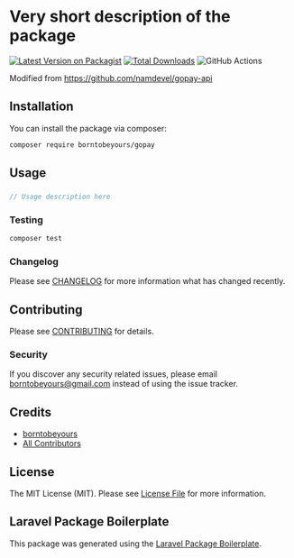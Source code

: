 # Very short description of the package

[![Latest Version on Packagist](https://img.shields.io/packagist/v/borntobeyours/gopay.svg?style=flat-square)](https://packagist.org/packages/borntobeyours/gopay)
[![Total Downloads](https://img.shields.io/packagist/dt/borntobeyours/gopay.svg?style=flat-square)](https://packagist.org/packages/borntobeyours/gopay)
![GitHub Actions](https://github.com/borntobeyours/gopay/actions/workflows/main.yml/badge.svg)

Modified from https://github.com/namdevel/gopay-api

## Installation

You can install the package via composer:

```bash
composer require borntobeyours/gopay
```

## Usage
### 
```php
// Usage description here
```

### Testing

```bash
composer test
```

### Changelog

Please see [CHANGELOG](CHANGELOG.md) for more information what has changed recently.

## Contributing

Please see [CONTRIBUTING](CONTRIBUTING.md) for details.

### Security

If you discover any security related issues, please email borntobeyours@gmail.com instead of using the issue tracker.

## Credits

-   [borntobeyours](https://github.com/borntobeyours)
-   [All Contributors](../../contributors)

## License

The MIT License (MIT). Please see [License File](LICENSE.md) for more information.

## Laravel Package Boilerplate

This package was generated using the [Laravel Package Boilerplate](https://laravelpackageboilerplate.com).
